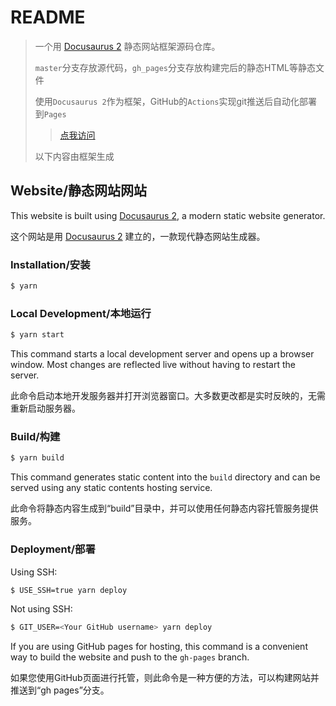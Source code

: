 # README

> 一个用 [Docusaurus 2](https://docusaurus.io/) 静态网站框架源码仓库。
>
> `master`分支存放源代码，`gh_pages`分支存放构建完后的静态HTML等静态文件
>
> 使用`Docusaurus 2`作为框架，GitHub的`Actions`实现git推送后自动化部署到`Pages`
>
> > [点我访问](https://io0288.github.io/IODocs/)
>
> 以下内容由框架生成

## Website/静态网站网站

This website is built using [Docusaurus 2](https://docusaurus.io/), a modern static website generator.

这个网站是用 [Docusaurus 2](https://docusaurus.io/) 建立的，一款现代静态网站生成器。

### Installation/安装

```sh
$ yarn
```

### Local Development/本地运行

```sh
$ yarn start
```

This command starts a local development server and opens up a browser window. Most changes are reflected live without
having to restart the server.

此命令启动本地开发服务器并打开浏览器窗口。大多数更改都是实时反映的，无需重新启动服务器。

### Build/构建

```sh
$ yarn build
```

This command generates static content into the `build` directory and can be served using any static contents hosting
service.

此命令将静态内容生成到“build”目录中，并可以使用任何静态内容托管服务提供服务。

### Deployment/部署

Using SSH:

```sh
$ USE_SSH=true yarn deploy
```

Not using SSH:

```sh
$ GIT_USER=<Your GitHub username> yarn deploy
```

If you are using GitHub pages for hosting, this command is a convenient way to build the website and push to
the `gh-pages` branch.

如果您使用GitHub页面进行托管，则此命令是一种方便的方法，可以构建网站并推送到“gh pages”分支。